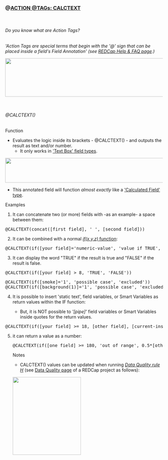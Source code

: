 <h3>@<span style="text-decoration: underline;">ACTION @TAGs: CALCTEXT</span></h3>
<p> </p>
<h6>Do you know what are Action Tags?</h6>
<p><em>'Action Tags are special terms that begin with the '@' sign that can be placed inside a field's Field Annotation' (see <a title="REDCap Help &amp; FAQ page" href="https://redcap.vhir.org/redcap/index.php?action=help" target="_blank" rel="noopener">REDCap Help &amp; FAQ page</a>.)</em></p>
<p><em><img src="https://redcap.vhir.org/redcap/redcap_v14.1.0/DataEntry/image_view.php?pid=1337&amp;id=23850&amp;doc_id_hash=290e84645500cbc0e0bd8da27e422432e571ad9c" width="661" height="123"></em></p>
<p> </p>
<h6>@CALCTEXT()</h6>
<p>Function</p>
<ul>
<li><span style="font-weight: normal;">Evaluates the logic inside its brackets - </span>@CALCTEXT()<span style="font-weight: normal;"> - and outputs the result as text and/or number. </span>
<ul>
<li><span style="font-weight: normal;">It only works in <span style="text-decoration: underline;">'Text Box' field types</span>.</span></li>
</ul>
</li>
</ul>
<p><span style="font-weight: normal;"><img src="https://redcap.vhir.org/redcap/redcap_v14.1.0/DataEntry/image_view.php?pid=1337&amp;id=23852&amp;doc_id_hash=595474dbc27b547df146dc23c8e4582fdaaadb01" width="684" height="79"></span></p>
<ul>
<li><span style="font-weight: normal;">This annotated field will function <em>almost exactly</em> like a <span style="text-decoration: underline;">'Calculated Field' type</span>.</span></li>
</ul>
<p>Examples</p>
<ol>
<li><span style="font-weight: normal;">It can concatenate two (or more) fields with -as an example- a space between them:</span></li>
</ol>
<pre>@CALCTEXT(concat([first_field], ' ', [second_field]))</pre>
<ol start="2">
<li><span style="font-weight: normal;">It can be combined with a normal <span style="text-decoration: underline;"><em>if(x,y,z)</em> function</span>:</span></li>
</ol>
<pre>@CALCTEXT(if([your_field]='numeric-value', 'value if TRUE', 'Value if FALSE'))</pre>
<ol start="3">
<li><span style="font-weight: normal;">It can display the word "TRUE" if the result is true and "FALSE" if the result is false.</span></li>
</li>
</ol>
<pre>@CALCTEXT(if([your_field] &gt; 8, 'TRUE', 'FALSE'))</pre>
<pre>@CALCTEXT(if([smoke]='1', 'possible case', 'excluded'))<br>@CALCTEXT(if([background(1)]='1', 'possible case', 'excluded'))</pre>
<ol start="4">
<li><span style="font-weight: normal;">It is possible to insert 'static text', field variables, or Smart Variables as return values within the IF function:</span></li>
<ul>
<li><span style="font-weight: normal;">But, it is </span>NOT<span style="font-weight: normal;"> possible to<em> '[pipe]'</em> field variables or Smart Variables inside quotes for the return values.</span></li>
</ol>
<pre>@CALCTEXT(if([your_field] &gt;= 18, [other_field], [current-instance])</pre>
<ol start="5">
<li><span style="font-weight: normal;">it can return a value as a number:</span></li>
<pre>@CALCTEXT(if([one_field] &gt;= 180, 'out of range', 0.5*[other_field]))</pre>
<p>Notes</p>
<ul>
<li>CALCTEXT() <span style="font-weight: normal;">values can be updated when running <em><span style="text-decoration: underline;">Data Quality rule H</span></em> (see <span style="text-decoration: underline;">Data Quality page</span> of a REDCap project as follows):</span></li>
</ul>
<p><span style="font-weight: normal;"><img style="float: left;" src="https://redcap.vhir.org/redcap/redcap_v14.1.0/DataEntry/image_view.php?pid=1337&amp;id=23851&amp;doc_id_hash=3f3f20fc34748f64aaecb1fd6d15ef295027d934" width="218" height="249"></span></p>
